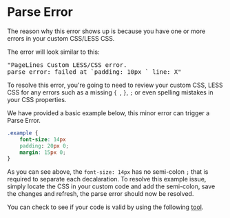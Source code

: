 # Parse Error #

The reason why this error shows up is because you have one or more errors in your custom CSS/LESS CSS.

The error will look similar to this:

<pre>
"PageLines Custom LESS/CSS error.
parse error: failed at `padding: 10px ` line: X"
</pre>

To resolve this error, you're going to need to review your custom CSS, LESS CSS for any errors such as a missing `{ `, `}`, `;` or even spelling mistakes in your CSS properties.

We have provided a basic example below, this minor error can trigger a Parse Error.

~~~ .css
.example {
	font-size: 14px
	padding: 20px 0;
	margin: 15px 0;
}
~~~

As you can see above, the `font-size: 14px` has no semi-colon `;` that is required to separate each decalaration. To resolve this example issue, simply locate the CSS in your custom code and add the semi-colon, save the changes and refresh, the parse error should now be resolved.

You can check to see if your code is valid by using the following [tool](http://jigsaw.w3.org/css-validator/#validate_by_input).
